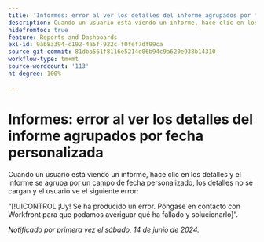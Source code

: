 ```yaml
---
title: 'Informes: error al ver los detalles del informe agrupados por fecha personalizada'
description: Cuando un usuario está viendo un informe, hace clic en los detalles y el informe se agrupa por un campo de fecha personalizado, los detalles no se cargan y el usuario ve un error.
hidefromtoc: true
feature: Reports and Dashboards
exl-id: 9ab83394-c192-4a5f-922c-f0fef7df99ca
source-git-commit: 81dba561f8116e5214d06b94c9a620e938b14310
workflow-type: tm+mt
source-wordcount: '113'
ht-degree: 100%

---
```


# Informes: error al ver los detalles del informe agrupados por fecha personalizada

Cuando un usuario está viendo un informe, hace clic en los detalles y el informe se agrupa por un campo de fecha personalizado, los detalles no se cargan y el usuario ve el siguiente error:

“[!UICONTROL ¡Uy! Se ha producido un error. Póngase en contacto con Workfront para que podamos averiguar qué ha fallado y solucionarlo]”.

_Notificado por primera vez el sábado, 14 de junio de 2024._
